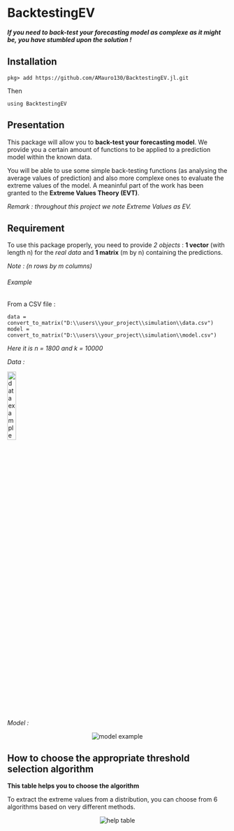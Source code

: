 # BacktestingEV



***If you need to back-test your forecasting model as complexe as it might be, you have stumbled upon the solution !***



## Installation

```
pkg> add https://github.com/AMauro130/BacktestingEV.jl.git
```
Then
```
using BacktestingEV
```



## Presentation

This package will allow you to **back-test your forecasting model**.
We provide you a certain amount of functions to be applied to a prediction model within the known data.

You will be able to use some simple back-testing functions (as analysing the average values of prediction) and also more complexe ones to evaluate the extreme values of the model.
A meaninful part of the work has been granted to the **Extreme Values Theory (EVT)**.

*Remark : throughout this project we note Extreme Values as EV.*



## Requirement

To use this package properly, you need to provide _2 objects_ : **1 vector** (with length n) for the *real data* and **1 matrix** (m by n) containing the predictions.

*Note : (n rows by m columns)*


###### Example

From a CSV file :

```
data = convert_to_matrix("D:\\users\\your_project\\simulation\\data.csv")
model = convert_to_matrix("D:\\users\\your_project\\simulation\\model.csv")
```

*Here it is n = 1800 and k = 10000*

*Data :*
<div id="header" align="left">
	<img src="https://user-images.githubusercontent.com/92920225/181226632-66a8719f-2f97-49a9-a1e3-b048c56bf298.png" alt="data example" width=20% height=20%>
</div>

*Model :*
<div id="header" align="center">
	<img src="https://user-images.githubusercontent.com/92920225/181226837-36d93d00-334e-4fef-bca1-77ca70c1f9b1.png" alt="model	 example">
</div>



## How to choose the appropriate threshold selection algorithm

**This table helps you to choose the algorithm**

To extract the extreme values from a distribution, you can choose from 6 algorithms based on very different methods.


<div id="header" align="center">
	<img src="https://user-images.githubusercontent.com/92920225/180974919-b05b1df7-ec06-45cf-812f-794a0ccb2595.png" alt="help table">
</div>

